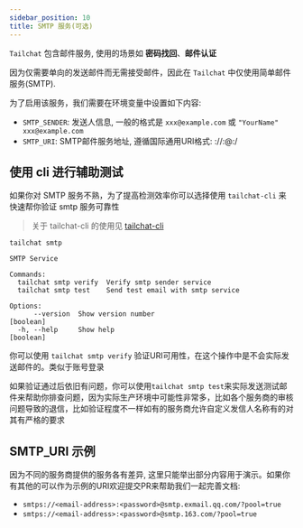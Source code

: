 ```yaml
---
sidebar_position: 10
title: SMTP 服务(可选)
---
```


`Tailchat` 包含邮件服务, 使用的场景如 **密码找回**、**邮件认证**

因为仅需要单向的发送邮件而无需接受邮件，因此在 `Tailchat` 中仅使用简单邮件服务(SMTP).

为了启用该服务，我们需要在环境变量中设置如下内容:

- `SMTP_SENDER`: 发送人信息, 一般的格式是 `xxx@example.com` 或 `"YourName" xxx@example.com`
- `SMTP_URI`: SMTP邮件服务地址, 遵循国际通用URI格式: <protocol>://<username>:<password>@<host>:<port>/<other-info>

## 使用 cli 进行辅助测试

如果你对 SMTP 服务不熟，为了提高检测效率你可以选择使用 `tailchat-cli` 来快速帮你验证 smtp 服务可靠性

> 关于 tailchat-cli 的使用见 [tailchat-cli](../cli/tailchat-cli.md)

```
tailchat smtp

SMTP Service

Commands:
  tailchat smtp verify  Verify smtp sender service
  tailchat smtp test    Send test email with smtp service

Options:
      --version  Show version number                                   [boolean]
  -h, --help     Show help                                             [boolean]
```

你可以使用 `tailchat smtp verify` 验证URI可用性，在这个操作中是不会实际发送邮件的。类似于账号登录

如果验证通过后依旧有问题，你可以使用`tailchat smtp test`来实际发送测试邮件来帮助你排查问题，因为实际生产环境中可能性非常多，比如各个服务商的审核问题导致的退信，比如验证程度不一样如有的服务商允许自定义发信人名称有的对其有严格的要求


## SMTP_URI 示例

因为不同的服务商提供的服务各有差异, 这里只能举出部分内容用于演示。如果你有其他的可以作为示例的URI欢迎提交PR来帮助我们一起完善文档:

- `smtps://<email-address>:<password>@smtp.exmail.qq.com/?pool=true`
- `smtps://<email-address>:<password>@smtp.163.com/?pool=true`
